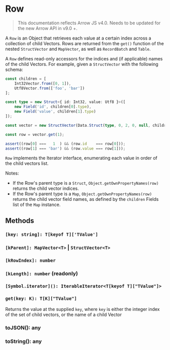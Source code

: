 # Row

> This documentation reflects Arrow JS v4.0. Needs to be updated for the new Arrow API in v9.0 +.

A `Row` is an Object that retrieves each value at a certain index across a collection of child Vectors. Rows are returned from the `get()` function of the nested `StructVector` and `MapVector`, as well as `RecordBatch` and `Table`.

A `Row` defines read-only accessors for the indices and (if applicable) names of the child Vectors. For example, given a `StructVector` with the following schema:

```ts
const children = [
    Int32Vector.from([0, 1]),
    Utf8Vector.from(['foo', 'bar'])
];

const type = new Struct<{ id: Int32, value: Utf8 }>([
    new Field('id', children[0].type),
    new Field('value', children[1].type)
]);

const vector = new StructVector(Data.Struct(type, 0, 2, 0, null, children));

const row = vector.get(1);

assert((row[0] ===   1  ) && (row.id    === row[0]));
assert((row[1] === 'bar') && (row.value === row[1]));
```

`Row` implements the Iterator interface, enumerating each value in order of the child vectors list.

Notes:

- If the Row's parent type is a `Struct`, `Object.getOwnPropertyNames(row)` returns the child vector indices.
- If the Row's parent type is a `Map`, `Object.getOwnPropertyNames(row)` returns the child vector field names, as defined by the `children` Fields list of the `Map` instance.

## Methods

### `[key: string]: T[keyof T]['TValue']`
### `[kParent]: MapVector<T>` | `StructVector<T>`
### `[kRowIndex]: number`
### `[kLength]: number` (readonly)
### `[Symbol.iterator](): IterableIterator<T[keyof T]["TValue"]>`
### `get(key: K): T[K]["TValue"]`

Returns the value at the supplied `key`, where `key` is either the integer index of the set of child vectors, or the name of a child Vector

### toJSON(): any
### toString(): any
